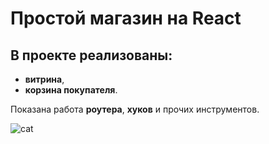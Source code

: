 # Простой магазин на React

## В проекте реализованы: 

* **витрина**,
* **корзина покупателя**.

Показана работа **роутера**, **хуков** и прочих инструментов.

![cat](https://i.gifer.com/2GU.gif)
